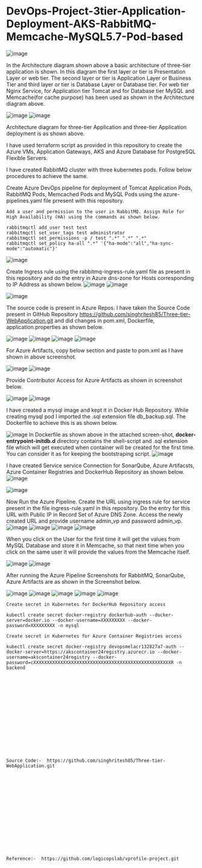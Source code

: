 # DevOps-Project-3tier-Application-Deployment-AKS-RabbitMQ-Memcache-MySQL5.7-Pod-based

![image](https://github.com/user-attachments/assets/960a4b1b-da57-4060-9cee-423ebb642010)

In the Architecture diagram shown above a basic architecture of three-tier application is shown. In this diagram the first layer or tier is Presentation Layer or web tier. The second layer or tier is Application Layer or Business Tier and third layer or tier is Database Layer or Database tier. For web tier Nginx Service, for Application tier Tomcat and for Database tier MySQL and Memcache(for cache purpose) has been used as shown in the Architecture diagram above.

![image](https://github.com/user-attachments/assets/d8d3f434-8c8c-4b9c-a46d-35c4e7af36b9)
![image](https://github.com/user-attachments/assets/e2a96205-a73b-4134-a179-baad9b930958)

Architecture diagram for three-tier Application and three-tier Application deployment is as shown above.

I have used terraform script as provided in this repository to create the Azure VMs, Application Gateways, AKS and Azure Database for PostgreSQL Flexible Servers.

I have created RabbitMQ cluster with three kubernetes pods. Follow below procedures to achieve the same.

Create Azure DevOps pipeline for deployment of Tomcat Application Pods, RabbitMQ Pods, Memcached Pods and MySQL Pods using the azure-pipelines.yaml file prresent with this repository.
```
Add a user and permission to the user in RabbitMQ. Assign Role for High Availability (HA) using the commands as shown below.

rabbitmqctl add_user test test
rabbitmqctl set_user_tags test administrator
rabbitmqctl set_permissions -p / test ".*" ".*" ".*"
rabbitmqctl set_policy ha-all ".*" '{"ha-mode":"all","ha-sync-mode":"automatic"}' 
```
![image](https://github.com/user-attachments/assets/e4648891-b703-4efd-8bae-f76afd5b3256)

Create Ingress rule using the rabbitmq-ingress-rule.yaml file as present in this repository and do the entry in Azure dns-zone for Hosts corresponding to IP Address as shown below.
![image](https://github.com/user-attachments/assets/7dd2c517-e3a0-4a77-90c3-836cb8b72d82)
![image](https://github.com/user-attachments/assets/82c379f4-36ea-45b4-8e16-024433e87860)

![image](https://github.com/user-attachments/assets/34e243b3-985c-483d-bc8c-f3361d825f05)

The source code is present in Azure Repos. I have taken the Source Code present in GitHub Repository https://github.com/singhritesh85/Three-tier-WebApplication.git and did changes in pom.xml, Dockerfile, application.properties as shown below.

![image](https://github.com/user-attachments/assets/20d8d1ac-b7c5-4ecd-850a-bc0ba766bfad)
![image](https://github.com/user-attachments/assets/c027ad1c-8a88-4f56-838c-659ce79465e8)
![image](https://github.com/user-attachments/assets/9ca4d1bb-0976-4293-841b-db7ba7b75917)
![image](https://github.com/user-attachments/assets/19fde3a2-a1e2-464f-95d7-621c0cc25509)

For Azure Artifacts, copy below section and paste to pom.xml as I have shown in above screenshot.

![image](https://github.com/user-attachments/assets/5b1b7103-e06b-49ca-8522-9da5c8484d08)
![image](https://github.com/user-attachments/assets/04b417a3-c738-4a7b-bab7-df23e16c471c)

Provide Contributor Access for Azure Artifacts as shown in screenshot below.

![image](https://github.com/user-attachments/assets/69d235a4-4d1d-4bcc-87d1-29c87629c5f2)
![image](https://github.com/user-attachments/assets/146adf49-5f7b-4f1f-a565-2a994e50561d)

I have created a mysql image and kept it in Docker Hub Repository. While creating mysql pod I imported the .sql extension file db_backup.sql. The Dockerfile to achieve this is as shown below.

![image](https://github.com/user-attachments/assets/0a7df3a3-2c4b-48c3-b85d-69275bc3635e)
In Dockerfile as shown above in the attached screen-shot, **docker-entrypoint-initdb.d** directory contains the shell-script and .sql extension file which will get executed when container will be created for the first time. You can consider it as for keeping the bootstraping script.
![image](https://github.com/user-attachments/assets/679ee830-2eb1-4c2e-a3a2-44ebd57f4146)

I have created Service service Connection for SonarQube, Azure Artifacsts, Azure Container Registries and DockerHub Repository as shown below.
![image](https://github.com/user-attachments/assets/04bc97ba-5be1-4506-8f0e-33e8ed20360f)

![image](https://github.com/user-attachments/assets/e5e0f56b-8624-43d3-bed7-cc26d8cb287d)

Now Run the Azure Pipeline. Create the URL using ingress rule for service present in the file ingress-rule.yaml in this repository. Do the entry for this URL with Public IP in Record Set of Azure DNS Zone. Access the newly created URL and provide username admin_vp and password admin_vp.
![image](https://github.com/user-attachments/assets/835a265d-5248-4ae2-b492-e8d11af9c464)
![image](https://github.com/user-attachments/assets/b3099186-58a2-49f9-9c2f-eba79b7127aa)
![image](https://github.com/user-attachments/assets/148f12e0-04fb-466e-9834-8e8b78b10bf7)
![image](https://github.com/user-attachments/assets/baf0a179-943c-48f5-a511-200f90602ad1)

When you click on the User for the first time it will get the values from MySQL Database and store it in Memcache, so that next time when you click on the same user it will provide the values from the Memcache itself.

![image](https://github.com/user-attachments/assets/85d59593-17c0-4281-bcf5-bfad4c82a77e)
![image](https://github.com/user-attachments/assets/f430e429-6586-4d28-926c-ba72091ae667)

After running the Azure Pipeline Screenshots for RabbitMQ, SonarQube, Azure Artifacts are as shown in the Screenshot below.

![image](https://github.com/user-attachments/assets/034e1384-004c-433a-a75d-03b88cae14bd)
![image](https://github.com/user-attachments/assets/6ffb11a1-9f5c-475e-8f54-3102dd961b32)
![image](https://github.com/user-attachments/assets/d7844231-1ec9-4a20-9d3c-6d517dc4acf8)
![image](https://github.com/user-attachments/assets/f4af3bef-c12b-476d-8951-313fe306942a)
![image](https://github.com/user-attachments/assets/61bc04b7-6d0c-4c4d-8a8b-492170a3a4e1)

```
Create secret in Kubernetes for DockerHub Repository access

kubectl create secret docker-registry dockerhub-auth --docker-server=docker.io --docker-username=XXXXXXXXX --docker-password=XXXXXXXXX -n mysql
```

```
Create secret in Kubernetes for Azure Container Registries access

kubectl create secret docker-registry devopsmelacr132827a7-auth --docker-server=https://akscontainer24registry.azurecr.io --docker-username=akscontainer24registry --docker-password=cXXXXXXXXXXXXXXXXXXXXXXXXXXXXXXXXXXXXXXXXXXXXXXXXXXXR -n backend
```
<br><br/>
<br><br/>
<br><br/>
<br><br/>
<br><br/>
<br><br/>
```
Source Code:-  https://github.com/singhritesh85/Three-tier-WebApplication.git
```
<br><br/>
<br><br/>
<br><br/>
<br><br/>
<br><br/>
<br><br/>
```
Reference:-  https://github.com/logicopslab/vprofile-project.git
```
